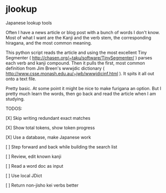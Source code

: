 jlookup
=======

Japanese lookup tools

Often I have a news article or blog post with a bunch of words I don't know. Most of what I want are the Kanji and the verb stem, the corresponding hiragana, and the most common meaning.

This python script reads the article and using the most excellent Tiny Segmenter ( http://chasen.org/~taku/software/TinySegmenter/ ) parses each verb and kanji compound. Then it pulls the first, most common definition from Jim Breen's wwwjdic dictionary ( http://www.csse.monash.edu.au/~jwb/wwwjdicinf.html ). It spits it all out onto a text file.

Pretty basic. At some point it might be nice to make furigana an option. But I pretty much learn the words, then go back and read the article when I am studying.

TODOS:


[X] Skip writing redundant exact matches

[X] Show total tokens, show token progress

[X] Use a database, make Japanese work

[ ] Step forward and back while building the search list

[ ] Review, edit known kanji

[ ] Read a word doc as input

[ ] Use local JDict

[ ] Return non-jisho kei verbs better
